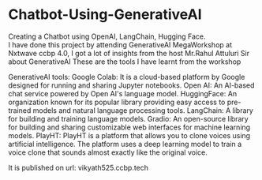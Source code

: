 # Chatbot-Using-GenerativeAI
Creating a Chatbot using OpenAI, LangChain, Hugging Face.  
I have done this project by attending GenerativeAI MegaWorkshop at Nxtwave ccbp 4.0, 
I got a lot of insights from the host Mr.Rahul Attuluri Sir about GenerativeAI
These are the tools I have learnt from the workshop

GenerativeAI tools:
Google Colab: It is a cloud-based platform by Google designed for running and sharing Jupyter notebooks.
Open AI: An AI-based chat service powered by Open AI's language model.
HuggingFace: An organization known for its popular library providing easy access to pre-trained models and natural language processing tools.
LangChain: A library for building and training language models.
Gradio: An open-source library for building and sharing customizable web interfaces for machine learning models.
PlayHT: PlayHT is a platform that allows you to clone voices using artificial intelligence. The platform uses a deep learning model to train a voice clone that sounds almost exactly like the original voice.

It is published on url: 
vikyath525.ccbp.tech
